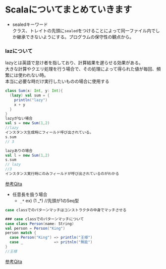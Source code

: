 # Scalaについてまとめていきます

- sealedキーワード<br>
クラス、トレイトの先頭に`sealed`をつけることによって同一ファイル内でしか継承できないようにする。プログラムの保守性の観点から。

### lazについて<br>
lazyとは英語で怠け者を指しており、計算結果を遅らせる効果がある。<br>
大きな計算やクエリ処理を行う場合で、その処理によって得られた値が毎回、頻繁には使われない時。<br>
本当に必要な時だけ実行したいものの場合に使用する<br>
```scala
class Sum(x: Int, y: Int){
  (lazy) val sum = {
    println("lazy")
    x + y
  }
}
lazyがない場合
val s = new Sum(1,2)
//lazy
インスタンス生成時にフィールド呼び出されている。
s.sum
// 3

lazyありの場合
val l = new Sum(1,2)
s.sum
// lazy
//3
インスタンス実行時にのみフィールドが呼び出されているのがわかる
```
[参考Qita](https://qiita.com/kounorimich/items/a9da08847ce8c0ea8380)

- 任意長を扱う場合
  - `_*` ex) (1 _*) //先頭が1のSeq型

```scala
case classでのパターンマッチはコンストラクタの中身でマッチさせる

### case classでのパターンマッチについて
case class Person(name: String)
val person = Person("King")
person match {
  case Person("King") => println("王様")
  case _              => pritnln("無能")
}
//王様
```
[参考Qita](https://qiita.com/f81@github/items/aa46c248a38a171ed955)
